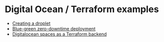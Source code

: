 # Digital Ocean / Terraform examples

- [Creating a droplet](./droplet)
- [Blue-green zero-downtime deployment](./blue-green-deployment)
- [Digitalocean spaces as a Terraform backend](./backend-digitalocean-space)
